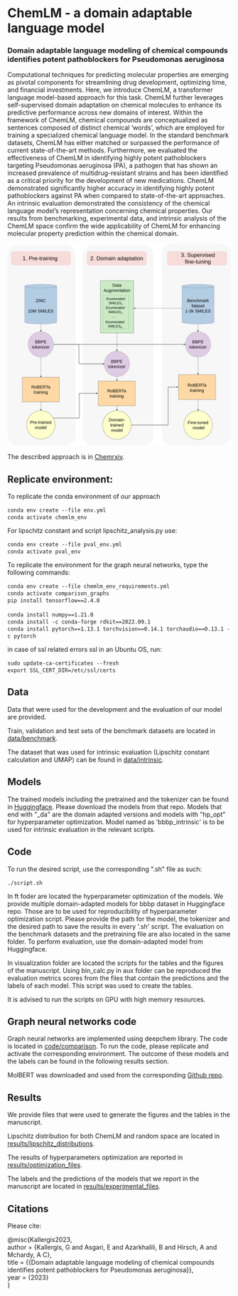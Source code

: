 # ChemLM - a domain adaptable language model

### Domain adaptable language modeling of chemical compounds identifies potent pathoblockers for Pseudomonas aeruginosa

Computational techniques for predicting molecular properties are emerging as pivotal components for streamlining drug development, optimizing
time, and financial investments. Here, we introduce ChemLM, a transformer language model-based approach for this task. ChemLM further
leverages self-supervised domain adaptation on chemical molecules to enhance its predictive performance across new domains of interest.
Within the framework of ChemLM, chemical compounds are conceptualized as sentences composed of distinct chemical ‘words’, which are
employed for training a specialized chemical language model. In the standard benchmark datasets, ChemLM has either matched or surpassed
the performance of current state-of-the-art methods. Furthermore, we evaluated the effectiveness of ChemLM in identifying highly potent
pathoblockers targeting Pseudomonas aeruginosa (PA), a pathogen that has shown an increased prevalence of multidrug-resistant strains and has
been identified as a critical priority for the development of new medications. ChemLM demonstrated significantly higher accuracy in identifying
highly potent pathoblockers against PA when compared to state-of-the-art approaches. An intrinsic evaluation demonstrated the consistency of
the chemical language model’s representation concerning chemical properties. Our results from benchmarking, experimental data, and intrinsic
analysis of the ChemLM space confirm the wide applicability of ChemLM for enhancing molecular property prediction within the chemical domain.

![Image](/Figures/Chemlm_overview.png)	

The described approach is in [Chemrxiv](https://chemrxiv.org/engage/chemrxiv/article-details/657cb14de9ebbb4db9fa0e13).

## Replicate environment:
To replicate the conda environment of our approach
```
conda env create --file env.yml
conda activate chemlm_env
```

For lipschitz constant and script lipschitz_analysis.py use:
```
conda env create --file pval_env.yml
conda activate pval_env
```


To replicate the environment for the graph neural networks, type the following commands:
```
conda env create --file chemlm_env_requirements.yml
conda activate comparison_graphs
pip install tensorflow==2.4.0

conda install numpy==1.21.0
conda install -c conda-forge rdkit==2022.09.1
conda install pytorch==1.13.1 torchvision==0.14.1 torchaudio==0.13.1 -c pytorch 
```

in case of ssl related errors ssl in an Ubuntu OS, run:
```
sudo update-ca-certificates --fresh
export SSL_CERT_DIR=/etc/ssl/certs
```

## Data
Data that were used for the development and the evaluation of our model are provided.

Train, validation and test sets of the benchmark datasets are located in [data/benchmark](https://github.com/hzi-bifo/ChemLM/tree/main/data/benchmark).

The dataset that was used for intrinsic evaluation (Lipschitz constant calculation and UMAP) can be found in [data/intrinsic](https://github.com/hzi-bifo/ChemLM/tree/main/data/intrinsic).


## Models 
The trained models including the pretrained and the tokenizer can be found in [Huggingface](https://huggingface.co/gkallergis).
Please download the models from that repo. 
Models that end with "_da" are the domain adapted versions and models with "hp_opt" for hyperparameter optimization. Model named as 'bbbp_intrinsic' is to be used for intrinsic evaluation in the relevant scripts. 


## Code
To run the desired script, use the corresponding ".sh" file as such:
```
./script.sh
```

In ft foder are located the hyperparameter optimization of the models. We provide multiple domain-adapted models for bbbp dataset in Huggingface repo. Those are to be used for reproducibility of hyperparameter optimization script. Please provide the path for the model, the tokenizer and the desired path to save the results in every '.sh' script.
 The evaluation on the benchmark datasets and the pretraining file are also located in the same folder. To perform evaluation, use the domain-adapted model from Huggingface. 

In visualization folder are located the scripts for the tables and the figures of the manuscript. 
Using bin_calc.py in aux folder can be reproduced the evaluation metrics scores from the files that contain the predictions and the labels of each model. This script was used to create the tables. 

It is advised to run the scripts on GPU with high memory resources.

## Graph neural networks code

Graph neural networks are implemented using deepchem library. The code is located in [code/comparison](https://github.com/hzi-bifo/ChemLM/tree/main/code/comparison). To run the code, please replicate and activate the corresponding environment. The outcome of these models and the labels can be found in the following results section. 

MolBERT was downloaded and used from the corresponding  [Github repo](https://github.com/BenevolentAI/MolBERT).

## Results
We provide files that were used to generate the figures and the tables in the manuscript. 

Lipschitz distribution for both ChemLM and random space are located in [results/lipschitz_distributions](https://github.com/hzi-bifo/ChemLM/tree/main/results/lipschitz_distributions).

The results of hyperparameters optimization are reported in [results/optimization_files](https://github.com/hzi-bifo/ChemLM/tree/main/results/optimization_files).

The labels and the predictions of the models that we report in the manuscript are located in [results/experimental_files](https://github.com/hzi-bifo/ChemLM/tree/main/results/experimental_files).

## Citations

Please cite:

@misc{Kallergis2023,    
author = {Kallergis, G and Asgari, E and Azarkhalili, B and Hirsch, A and Mchardy, A C},   
title = {{Domain adaptable language modeling of chemical compounds identifies potent pathoblockers for Pseudomonas aeruginosa}},    
year = {2023}    
}
